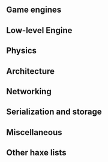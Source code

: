 ## Game engines


## Low-level Engine


## Physics


## Architecture


## Networking


## Serialization and storage


## Miscellaneous


## Other haxe lists

